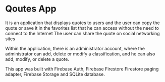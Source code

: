# Qoutes App
It is an application that displays quotes to users and the user can copy the quote or save it in the favorites list that he can access without the need to connect to the Internet
The user can share the quote on social networking sites

Within the application, there is an administrator account, where the administrator can add, delete or modify a classification, and he can also add, modify, or delete a quote.

This app was built with Firebase Auth, Firebase Firestore Firestore paging adapter, Firebase Storage and SQLite database.
